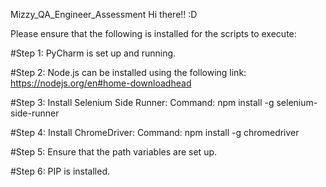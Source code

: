 Mizzy_QA_Engineer_Assessment
Hi there!! :D

Please ensure that the following is installed for the scripts to execute:

#Step 1:
PyCharm is set up and running.

#Step 2:
Node.js can be installed using the following link:
https://nodejs.org/en#home-downloadhead

#Step 3:
Install Selenium Side Runner:
Command: npm install -g selenium-side-runner

#Step 4:
Install ChromeDriver:
Command: npm install -g chromedriver

#Step 5:
Ensure that the path variables are set up.

#Step 6:
PIP is installed.
